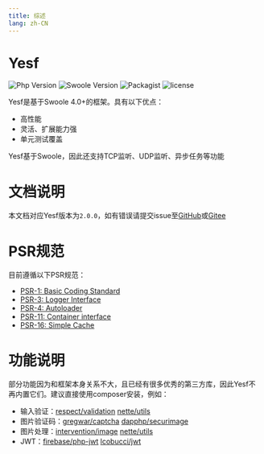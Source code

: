 ```yaml
---
title: 综述
lang: zh-CN
---
```


# Yesf

![Php Version](https://img.shields.io/badge/php-%3E=7.1-brightgreen.svg?maxAge=2592000)
![Swoole Version](https://img.shields.io/badge/swoole-%3E=4.0-brightgreen.svg?maxAge=2592000)
![Packagist](https://img.shields.io/packagist/v/sylingd/yesf-framework.svg)
![license](https://img.shields.io/github/license/sylingd/Yesf.svg)

Yesf是基于Swoole 4.0+的框架。具有以下优点：

* 高性能
* 灵活、扩展能力强
* 单元测试覆盖

Yesf基于Swoole，因此还支持TCP监听、UDP监听、异步任务等功能

# 文档说明

本文档对应Yesf版本为`2.0.0`，如有错误请提交issue至[GitHub](https://github.com/sylingd/Yesf/issues/new)或[Gitee](https://gitee.com/sy/Yesf/issues/new)

# PSR规范

目前遵循以下PSR规范：

* [PSR-1: Basic Coding Standard](https://www.php-fig.org/psr/psr-1/)
* [PSR-3: Logger Interface](https://www.php-fig.org/psr/psr-3/)
* [PSR-4: Autoloader](https://www.php-fig.org/psr/psr-4/)
* [PSR-11: Container interface](https://www.php-fig.org/psr/psr-11/)
* [PSR-16: Simple Cache](https://www.php-fig.org/psr/psr-16/)

# 功能说明

部分功能因为和框架本身关系不大，且已经有很多优秀的第三方库，因此Yesf不再内置它们。建议直接使用composer安装，例如：

* 输入验证：[respect/validation](https://packagist.org/packages/respect/validation) [nette/utils](https://packagist.org/packages/nette/utils)
* 图片验证码：[gregwar/captcha](https://packagist.org/packages/gregwar/captcha) [dapphp/securimage](https://packagist.org/packages/dapphp/securimage)
* 图片处理：[intervention/image](https://packagist.org/packages/intervention/image) [nette/utils](https://packagist.org/packages/nette/utils)
* JWT：[firebase/php-jwt](https://packagist.org/packages/firebase/php-jwt) [lcobucci/jwt](https://packagist.org/packages/lcobucci/jwt)